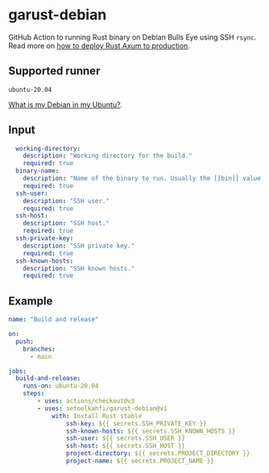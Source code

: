# garust-debian

GitHub Action to running Rust binary on Debian Bulls Eye using SSH `rsync`. Read more on [how to deploy Rust Axum to production](https://medium.com/smbpndk/deploy-rust-axum-binary-with-garust-debian-github-action-f04da853581).

## Supported runner

`ubuntu-20.04`

[What is my Debian in my Ubuntu?](https://askubuntu.com/a/445496/513710).

## Input

```yaml
  working-directory:
    description: "Working directory for the build."
    required: true
  binary-name:
    description: "Name of the binary to run. Usually the [[bin]] value in the Cargo.toml."
    required: true
  ssh-user:
    description: "SSH user."
    required: true
  ssh-host:
    description: "SSH host."
    required: true
  ssh-private-key:
    description: "SSH private key."
    required: true
  ssh-known-hosts:
    description: "SSH known hosts."
    required: true
```

## Example

```yaml
name: "Build and release"

on:
  push:
    branches:
      - main

jobs:
  build-and-release:
    runs-on: ubuntu-20.04
    steps:
        - uses: actions/checkout@v3
        - uses: setoelkahfi/garust-debian@v1
            with: Install Rust stable
                ssh-key: ${{ secrets.SSH_PRIVATE_KEY }}
                ssh-known-hosts: ${{ secrets.SSH_KNOWN_HOSTS }}
                ssh-user: ${{ secrets.SSH_USER }}
                ssh-host: ${{ secrets.SSH_HOST }}
                project-directory: ${{ secrets.PROJECT_DIRECTORY }}
                project-name: ${{ secrets.PROJECT_NAME }}

```